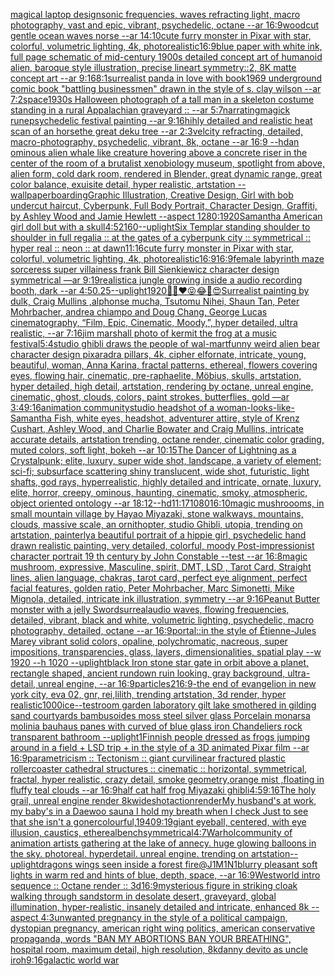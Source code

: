 [magical laptop design](https://www.ebank.nz/aiartgenerator?category=magical%20laptop%20design)[sonic frequencies, waves refracting light, macro photography, vast and epic, vibrant, psychedelic, octane --ar 16:9](https://www.ebank.nz/aiartgenerator?category=sonic%20frequencies%2C%20waves%20refracting%20light%2C%20macro%20photography%2C%20vast%20and%20epic%2C%20vibrant%2C%20psychedelic%2C%20octane%20--ar%2016%3A9)[woodcut gentle ocean waves norse --ar 14:10](https://www.ebank.nz/aiartgenerator?category=woodcut%20gentle%20ocean%20waves%20norse%20--ar%2014%3A10)[cute furry monster in Pixar with star, colorful, volumetric lighting, 4k, photorealistic](https://www.ebank.nz/aiartgenerator?category=cute%20furry%20monster%20in%20Pixar%20with%20star%2C%20colorful%2C%20volumetric%20lighting%2C%204k%2C%20photorealistic)[16:9](https://www.ebank.nz/aiartgenerator?category=16%3A9)[blue paper with white ink, full page schematic of mid-century 1900s detailed concept art of humanoid alien, baroque style illustration, precise lineart symmetry::2, 8K matte concept art --ar 9:16](https://www.ebank.nz/aiartgenerator?category=blue%20paper%20with%20white%20ink%2C%20full%20page%20schematic%20of%20mid-century%201900s%20detailed%20concept%20art%20of%20humanoid%20alien%2C%20baroque%20style%20illustration%2C%20precise%20lineart%20symmetry%3A%3A2%2C%208K%20matte%20concept%20art%20--ar%209%3A16)[8:1](https://www.ebank.nz/aiartgenerator?category=8%3A1)[surrealist panda in love with book](https://www.ebank.nz/aiartgenerator?category=surrealist%20panda%20in%20love%20with%20book)[1969 underground comic book "battling businessmen" drawn in the style of s. clay wilson --ar 7:2](https://www.ebank.nz/aiartgenerator?category=1969%20underground%20comic%20book%20%22battling%20businessmen%22%20drawn%20in%20the%20style%20of%20s.%20clay%20wilson%20--ar%207%3A2)[space](https://www.ebank.nz/aiartgenerator?category=space)[1930s Halloween photograph of a tall man in a skeleton costume standing in a rural Appalachian graveyard :: --ar 5:7](https://www.ebank.nz/aiartgenerator?category=1930s%20Halloween%20photograph%20of%20a%20tall%20man%20in%20a%20skeleton%20costume%20standing%20in%20a%20rural%20Appalachian%20graveyard%20%3A%3A%20--ar%205%3A7)[narrating](https://www.ebank.nz/aiartgenerator?category=narrating)[magick rune](https://www.ebank.nz/aiartgenerator?category=magick%20rune)[psychedelic festival  painting --ar 9:16](https://www.ebank.nz/aiartgenerator?category=psychedelic%20festival%20%20painting%20--ar%209%3A16)[hihly detailed and realistic heat scan of an horse](https://www.ebank.nz/aiartgenerator?category=hihly%20detailed%20and%20realistic%20heat%20scan%20of%20an%20horse)[the great deku tree --ar 2:3](https://www.ebank.nz/aiartgenerator?category=the%20great%20deku%20tree%20--ar%202%3A3)[velcity refracting, detailed, macro-photography, psychedelic, vibrant, 8k, octane --ar 16:9 --hd](https://www.ebank.nz/aiartgenerator?category=velcity%20refracting%2C%20detailed%2C%20macro-photography%2C%20psychedelic%2C%20vibrant%2C%208k%2C%20octane%20--ar%2016%3A9%20--hd)[an ominous alien whale like creature hovering above a concrete riser in the center of the room of a brutalist xenobiology museum,  spotlight from above, alien form, cold dark room, rendered in Blender, great dynamic range, great color balance, exuisite detail, hyper realistic, artstation --wallpaper](https://www.ebank.nz/aiartgenerator?category=an%20ominous%20alien%20whale%20like%20creature%20hovering%20above%20a%20concrete%20riser%20in%20the%20center%20of%20the%20room%20of%20a%20brutalist%20xenobiology%20museum%2C%20%20spotlight%20from%20above%2C%20alien%20form%2C%20cold%20dark%20room%2C%20rendered%20in%20Blender%2C%20great%20dynamic%20range%2C%20great%20color%20balance%2C%20exuisite%20detail%2C%20hyper%20realistic%2C%20artstation%20--wallpaper)[boarding](https://www.ebank.nz/aiartgenerator?category=boarding)[Graphic Illustration, Creative Design, Girl with bob undercut haircut, Cyberpunk, Full Body Portrait, Character Design, Graffiti, by Ashley Wood and Jamie Hewlett --aspect 1280:1920](https://www.ebank.nz/aiartgenerator?category=Graphic%20Illustration%2C%20Creative%20Design%2C%20Girl%20with%20bob%20undercut%20haircut%2C%20Cyberpunk%2C%20Full%20Body%20Portrait%2C%20Character%20Design%2C%20Graffiti%2C%20by%20Ashley%20Wood%20and%20Jamie%20Hewlett%20--aspect%201280%3A1920)[Samantha American girl doll but with a skull](https://www.ebank.nz/aiartgenerator?category=Samantha%20American%20girl%20doll%20but%20with%20a%20skull)[4:5](https://www.ebank.nz/aiartgenerator?category=4%3A5)[2160](https://www.ebank.nz/aiartgenerator?category=2160)[--uplight](https://www.ebank.nz/aiartgenerator?category=--uplight)[Six Templar standing shoulder to shoulder in full regalia :: at the gates of a cyberpunk city :: symmetrical :: hyper real :: neon :: at dawn](https://www.ebank.nz/aiartgenerator?category=Six%20Templar%20standing%20shoulder%20to%20shoulder%20in%20full%20regalia%20%3A%3A%20at%20the%20gates%20of%20a%20cyberpunk%20city%20%3A%3A%20symmetrical%20%3A%3A%20hyper%20real%20%3A%3A%20neon%20%3A%3A%20at%20dawn)[11:16](https://www.ebank.nz/aiartgenerator?category=11%3A16)[cute furry monster in Pixar with star, colorful, volumetric lighting, 4k, photorealistic](https://www.ebank.nz/aiartgenerator?category=cute%20furry%20monster%20in%20Pixar%20with%20star%2C%20colorful%2C%20volumetric%20lighting%2C%204k%2C%20photorealistic)[16:9](https://www.ebank.nz/aiartgenerator?category=16%3A9)[16:9](https://www.ebank.nz/aiartgenerator?category=16%3A9)[female labyrinth maze sorceress super villainess frank Bill Sienkiewicz character design symmetrical —ar 9:19](https://www.ebank.nz/aiartgenerator?category=female%20labyrinth%20maze%20sorceress%20super%20villainess%20frank%20Bill%20Sienkiewicz%20character%20design%20symmetrical%20%E2%80%94ar%209%3A19)[realistic](https://www.ebank.nz/aiartgenerator?category=realistic)[a jungle growing inside a audio recording booth, dark --ar 4:5](https://www.ebank.nz/aiartgenerator?category=a%20jungle%20growing%20inside%20a%20audio%20recording%20booth%2C%20dark%20--ar%204%3A5)[0.25](https://www.ebank.nz/aiartgenerator?category=0.25)[--uplight](https://www.ebank.nz/aiartgenerator?category=--uplight)[1920](https://www.ebank.nz/aiartgenerator?category=1920)[🤗🎉❤️😝😂👀😍](https://www.ebank.nz/aiartgenerator?category=%F0%9F%A4%97%F0%9F%8E%89%E2%9D%A4%EF%B8%8F%F0%9F%98%9D%F0%9F%98%82%F0%9F%91%80%F0%9F%98%8D)[Surrealist painting by dulk, Craig Mullins ,alphonse mucha, Tsutomu Nihei, Shaun Tan, Peter Mohrbacher, andrea chiampo and Doug Chang, George Lucas cinematography, “Film, Epic, Cinematic, Moody,”, hyper detailed, ultra realistic, --ar 7:16](https://www.ebank.nz/aiartgenerator?category=Surrealist%20painting%20by%20dulk%2C%20Craig%20Mullins%20%2Calphonse%20mucha%2C%20Tsutomu%20Nihei%2C%20Shaun%20Tan%2C%20Peter%20Mohrbacher%2C%20andrea%20chiampo%20and%20Doug%20Chang%2C%20George%20Lucas%20cinematography%2C%20%E2%80%9CFilm%2C%20Epic%2C%20Cinematic%2C%20Moody%2C%E2%80%9D%2C%20hyper%20detailed%2C%20ultra%20realistic%2C%20--ar%207%3A16)[jim marshall photo of kermit the frog at a music festival](https://www.ebank.nz/aiartgenerator?category=jim%20marshall%20photo%20of%20kermit%20the%20frog%20at%20a%20music%20festival)[5:4](https://www.ebank.nz/aiartgenerator?category=5%3A4)[studio ghibli draws the people of wal-mart](https://www.ebank.nz/aiartgenerator?category=studio%20ghibli%20draws%20the%20people%20of%20wal-mart)[funny weird alien bear character design pixar](https://www.ebank.nz/aiartgenerator?category=funny%20weird%20alien%20bear%20character%20design%20pixar)[adra pillars, 4k, cipher elf](https://www.ebank.nz/aiartgenerator?category=adra%20pillars%2C%204k%2C%20cipher%20elf)[ornate, intricate, young, beautiful, woman, Anna Karina, fractal patterns, ethereal, flowers covering eyes, flowing hair, cinematic, pre-raphaelite, Möbius, skulls, artstation, hyper detailed, high detail, artstation, rendering by octane, unreal engine, cinematic, ghost, clouds, colors, paint strokes, butterflies, gold —ar 3:4](https://www.ebank.nz/aiartgenerator?category=ornate%2C%20intricate%2C%20young%2C%20beautiful%2C%20woman%2C%20Anna%20Karina%2C%20fractal%20patterns%2C%20ethereal%2C%20flowers%20covering%20eyes%2C%20flowing%20hair%2C%20cinematic%2C%20pre-raphaelite%2C%20M%C3%B6bius%2C%20skulls%2C%20artstation%2C%20hyper%20detailed%2C%20high%20detail%2C%20artstation%2C%20rendering%20by%20octane%2C%20unreal%20engine%2C%20cinematic%2C%20ghost%2C%20clouds%2C%20colors%2C%20paint%20strokes%2C%20butterflies%2C%20gold%20%E2%80%94ar%203%3A4)[9:16](https://www.ebank.nz/aiartgenerator?category=9%3A16)[animation community](https://www.ebank.nz/aiartgenerator?category=animation%20community)[studio headshot of a woman-looks-like-Samantha Fish, white eyes, headshot, adventurer attire, style of Krenz Cushart, Ashley Wood, and Charlie Bowater and Craig Mullins, intricate accurate details, artstation trending, octane render, cinematic color grading, muted colors, soft light, bokeh --ar 10:15](https://www.ebank.nz/aiartgenerator?category=studio%20headshot%20of%20a%20woman-looks-like-Samantha%20Fish%2C%20white%20eyes%2C%20headshot%2C%20adventurer%20attire%2C%20style%20of%20Krenz%20Cushart%2C%20Ashley%20Wood%2C%20and%20Charlie%20Bowater%20and%20Craig%20Mullins%2C%20intricate%20accurate%20details%2C%20artstation%20trending%2C%20octane%20render%2C%20cinematic%20color%20grading%2C%20muted%20colors%2C%20soft%20light%2C%20bokeh%20--ar%2010%3A15)[The Dancer of Lightning as a Crystalpunk;  elite, luxury, super wide shot, landscape, a variety of element;  sci-fi; subsurface scattering shiny translucent, wide shot, futuristic, light shafts, god rays, hyperrealistic, highly detailed and intricate, ornate, luxury, elite, horror, creepy, ominous, haunting, cinematic, smoky, atmospheric, object oriented ontology --ar 18:12](https://www.ebank.nz/aiartgenerator?category=The%20Dancer%20of%20Lightning%20as%20a%20Crystalpunk%3B%20%20elite%2C%20luxury%2C%20super%20wide%20shot%2C%20landscape%2C%20a%20variety%20of%20element%3B%20%20sci-fi%3B%20subsurface%20scattering%20shiny%20translucent%2C%20wide%20shot%2C%20futuristic%2C%20light%20shafts%2C%20god%20rays%2C%20hyperrealistic%2C%20highly%20detailed%20and%20intricate%2C%20ornate%2C%20luxury%2C%20elite%2C%20horror%2C%20creepy%2C%20ominous%2C%20haunting%2C%20cinematic%2C%20smoky%2C%20atmospheric%2C%20object%20oriented%20ontology%20--ar%2018%3A12)[--hd](https://www.ebank.nz/aiartgenerator?category=--hd)[11:17](https://www.ebank.nz/aiartgenerator?category=11%3A17)[1080](https://www.ebank.nz/aiartgenerator?category=1080)[16:10](https://www.ebank.nz/aiartgenerator?category=16%3A10)[magic mushroooms, in small mountain village by Hayao Miyazaki, stone walkways, mountains, clouds, massive scale, an ornithopter, studio Ghibli, utopia, trending on artstation, painterly](https://www.ebank.nz/aiartgenerator?category=magic%20mushroooms%2C%20in%20small%20mountain%20village%20by%20Hayao%20Miyazaki%2C%20stone%20walkways%2C%20mountains%2C%20clouds%2C%20massive%20scale%2C%20an%20ornithopter%2C%20studio%20Ghibli%2C%20utopia%2C%20trending%20on%20artstation%2C%20painterly)[a beautiful portrait of a hippie girl, psychedelic hand drawn realistic painting, very detailed, colorful, moody Post-impressionist character portrait 19 th century by John Constable --test --ar 16:8](https://www.ebank.nz/aiartgenerator?category=a%20beautiful%20portrait%20of%20a%20hippie%20girl%2C%20psychedelic%20hand%20drawn%20realistic%20painting%2C%20very%20detailed%2C%20colorful%2C%20moody%20Post-impressionist%20character%20portrait%2019%20th%20century%20by%20John%20Constable%20--test%20--ar%2016%3A8)[magic mushroom, expressive, Masculine, spirit, DMT, LSD , Tarot Card, Straight lines, alien language, chakras, tarot card, perfect eye alignment, perfect facial features, golden ratio, Peter Mohrbacher, Marc Simonetti, Mike Mignola, detailed, intricate ink illustration, symmetry --ar 9:16](https://www.ebank.nz/aiartgenerator?category=magic%20mushroom%2C%20expressive%2C%20Masculine%2C%20spirit%2C%20DMT%2C%20LSD%20%2C%20Tarot%20Card%2C%20Straight%20lines%2C%20alien%20language%2C%20chakras%2C%20tarot%20card%2C%20perfect%20eye%20alignment%2C%20perfect%20facial%20features%2C%20golden%20ratio%2C%20Peter%20Mohrbacher%2C%20Marc%20Simonetti%2C%20Mike%20Mignola%2C%20detailed%2C%20intricate%20ink%20illustration%2C%20symmetry%20--ar%209%3A16)[Peanut Butter monster with a jelly Sword](https://www.ebank.nz/aiartgenerator?category=Peanut%20Butter%20monster%20with%20a%20jelly%20Sword)[surreal](https://www.ebank.nz/aiartgenerator?category=surreal)[audio waves, flowing frequencies, detailed, vibrant, black and white, volumetric lighting, psychedelic, macro photography, detailed, octane --ar 16:9](https://www.ebank.nz/aiartgenerator?category=audio%20waves%2C%20flowing%20frequencies%2C%20detailed%2C%20vibrant%2C%20black%20and%20white%2C%20volumetric%20lighting%2C%20psychedelic%2C%20macro%20photography%2C%20detailed%2C%20octane%20--ar%2016%3A9)[portal::](https://www.ebank.nz/aiartgenerator?category=portal%3A%3A)[in the style of Étienne-Jules Marey   vibrant solid colors, opaline, polychromatic, nacreous,  super impositions, transparencies, glass, layers, dimensionalities, spatial play --w 1920 --h 1020 --uplight](https://www.ebank.nz/aiartgenerator?category=in%20the%20style%20of%20%C3%89tienne-Jules%20Marey%20%20%20vibrant%20solid%20colors%2C%20opaline%2C%20polychromatic%2C%20nacreous%2C%20%20super%20impositions%2C%20transparencies%2C%20glass%2C%20layers%2C%20dimensionalities%2C%20spatial%20play%20--w%201920%20--h%201020%20--uplight)[black Iron stone star gate in orbit above a planet, rectangle shaped, ancient rundown ruin looking, gray background, ultra-detail, unreal engine, --ar 16:9](https://www.ebank.nz/aiartgenerator?category=black%20Iron%20stone%20star%20gate%20in%20orbit%20above%20a%20planet%2C%20rectangle%20shaped%2C%20ancient%20rundown%20ruin%20looking%2C%20gray%20background%2C%20ultra-detail%2C%20unreal%20engine%2C%20--ar%2016%3A9)[particles](https://www.ebank.nz/aiartgenerator?category=particles)[2](https://www.ebank.nz/aiartgenerator?category=2)[16:9](https://www.ebank.nz/aiartgenerator?category=16%3A9)[-](https://www.ebank.nz/aiartgenerator?category=-)[the end of evangelion in new york city, eva 02, gnr, rei,lilith, trending artstation, 3d render, hyper realistic](https://www.ebank.nz/aiartgenerator?category=the%20end%20of%20evangelion%20in%20new%20york%20city%2C%20eva%2002%2C%20gnr%2C%20rei%2Clilith%2C%20trending%20artstation%2C%203d%20render%2C%20hyper%20realistic)[1000](https://www.ebank.nz/aiartgenerator?category=1000)[ice](https://www.ebank.nz/aiartgenerator?category=ice)[--test](https://www.ebank.nz/aiartgenerator?category=--test)[room garden laboratory  gilt lake  smothered in gilding sand courtyards bambusoides moss steel silver glass  Porcelain monarsa molinia bauhaus panes with  curved of blue glass iron Chandeliers  rock transparent bathroom --uplight](https://www.ebank.nz/aiartgenerator?category=room%20garden%20laboratory%20%20gilt%20lake%20%20smothered%20in%20gilding%20sand%20courtyards%20bambusoides%20moss%20steel%20silver%20glass%20%20Porcelain%20monarsa%20molinia%20bauhaus%20panes%20with%20%20curved%20of%20blue%20glass%20iron%20Chandeliers%20%20rock%20transparent%20bathroom%20--uplight)[1](https://www.ebank.nz/aiartgenerator?category=1)[Finnish people dressed as frogs jumping around in a field + LSD trip + in the style of a 3D animated Pixar film --ar 16:9](https://www.ebank.nz/aiartgenerator?category=Finnish%20people%20dressed%20as%20frogs%20jumping%20around%20in%20a%20field%20%2B%20LSD%20trip%20%2B%20in%20the%20style%20of%20a%203D%20animated%20Pixar%20film%20--ar%2016%3A9)[parametricism :: Tectonism :: giant curvilinear fractured plastic rollercoaster cathedral structures :: cinematic :: horizontal, symmetrical, fractal, hyper realistic, crazy detail, smoke geometry,orange mist ,floating in fluffy teal clouds --ar 16:9](https://www.ebank.nz/aiartgenerator?category=parametricism%20%3A%3A%20Tectonism%20%3A%3A%20giant%20curvilinear%20fractured%20plastic%20rollercoaster%20cathedral%20structures%20%3A%3A%20cinematic%20%3A%3A%20horizontal%2C%20symmetrical%2C%20fractal%2C%20hyper%20realistic%2C%20crazy%20detail%2C%20smoke%20geometry%2Corange%20mist%20%2Cfloating%20in%20fluffy%20teal%20clouds%20--ar%2016%3A9)[half cat half frog Miyazaki ghibli](https://www.ebank.nz/aiartgenerator?category=half%20cat%20half%20frog%20Miyazaki%20ghibli)[4:5](https://www.ebank.nz/aiartgenerator?category=4%3A5)[9:16](https://www.ebank.nz/aiartgenerator?category=9%3A16)[The holy grail, unreal engine render 8k](https://www.ebank.nz/aiartgenerator?category=The%20holy%20grail%2C%20unreal%20engine%20render%208k)[wideshot](https://www.ebank.nz/aiartgenerator?category=wideshot)[action](https://www.ebank.nz/aiartgenerator?category=action)[render](https://www.ebank.nz/aiartgenerator?category=render)[My husband's at work, my baby's in a Daewoo sauna I hold my breath when I check Just to see that she isn't a goner](https://www.ebank.nz/aiartgenerator?category=My%20husband%27s%20at%20work%2C%20my%20baby%27s%20in%20a%20Daewoo%20sauna%20I%20hold%20my%20breath%20when%20I%20check%20Just%20to%20see%20that%20she%20isn%27t%20a%20goner)[colourful,](https://www.ebank.nz/aiartgenerator?category=colourful%2C)[1940](https://www.ebank.nz/aiartgenerator?category=1940)[9:19](https://www.ebank.nz/aiartgenerator?category=9%3A19)[giant eyeball, centered, with eye illusion, caustics, ethereal](https://www.ebank.nz/aiartgenerator?category=giant%20eyeball%2C%20centered%2C%20with%20eye%20illusion%2C%20caustics%2C%20ethereal)[bench](https://www.ebank.nz/aiartgenerator?category=bench)[symmetrical](https://www.ebank.nz/aiartgenerator?category=symmetrical)[4:7](https://www.ebank.nz/aiartgenerator?category=4%3A7)[Warhol](https://www.ebank.nz/aiartgenerator?category=Warhol)[community of animation artists gathering at the lake of annecy. huge glowing balloons in the sky. photoreal. hyperdetail. unreal engine. trending on artstation](https://www.ebank.nz/aiartgenerator?category=community%20of%20animation%20artists%20gathering%20at%20the%20lake%20of%20annecy.%20huge%20glowing%20balloons%20in%20the%20sky.%20photoreal.%20hyperdetail.%20unreal%20engine.%20trending%20on%20artstation)[--uplight](https://www.ebank.nz/aiartgenerator?category=--uplight)[dragons wings seen inside a forest fire](https://www.ebank.nz/aiartgenerator?category=dragons%20wings%20seen%20inside%20a%20forest%20fire)[@J1M1N1](https://www.ebank.nz/aiartgenerator?category=%40J1M1N1)[blurry pleasant soft lights in warm red and hints of blue, depth, space, --ar 16:9](https://www.ebank.nz/aiartgenerator?category=blurry%20pleasant%20soft%20lights%20in%20warm%20red%20and%20hints%20of%20blue%2C%20depth%2C%20space%2C%20--ar%2016%3A9)[Westworld intro sequence :: Octane render :: 3d](https://www.ebank.nz/aiartgenerator?category=Westworld%20intro%20sequence%20%3A%3A%20Octane%20render%20%3A%3A%203d)[16:9](https://www.ebank.nz/aiartgenerator?category=16%3A9)[mysterious figure in striking cloak walking through sandstorm in desolate desert, graveyard, global illumination, hyper-realistic, insanely detailed and intricate, enhanced 8k --aspect 4:3](https://www.ebank.nz/aiartgenerator?category=mysterious%20figure%20in%20striking%20cloak%20walking%20through%20sandstorm%20in%20desolate%20desert%2C%20graveyard%2C%20global%20illumination%2C%20hyper-realistic%2C%20insanely%20detailed%20and%20intricate%2C%20enhanced%208k%20--aspect%204%3A3)[unwanted pregnancy in the style of a political campaign, dystopian pregnancy, american right wing politics, american conservative propaganda, words  "BAN MY ABORTIONS BAN YOUR BREATHING", hospital room, maximum detail, high resolution, 8k](https://www.ebank.nz/aiartgenerator?category=unwanted%20pregnancy%20in%20the%20style%20of%20a%20political%20campaign%2C%20dystopian%20pregnancy%2C%20american%20right%20wing%20politics%2C%20american%20conservative%20propaganda%2C%20words%20%20%22BAN%20MY%20ABORTIONS%20BAN%20YOUR%20BREATHING%22%2C%20hospital%20room%2C%20maximum%20detail%2C%20high%20resolution%2C%208k)[danny devito as uncle iroh](https://www.ebank.nz/aiartgenerator?category=danny%20devito%20as%20uncle%20iroh)[9:16](https://www.ebank.nz/aiartgenerator?category=9%3A16)[galactic world war](https://www.ebank.nz/aiartgenerator?category=galactic%20world%20war)